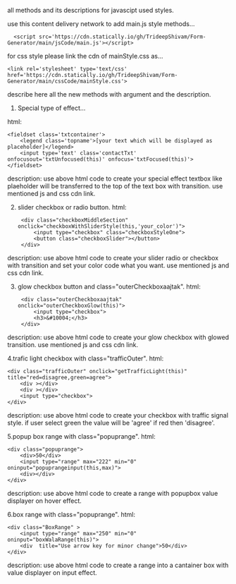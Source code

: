 all methods and its descriptions for javascipt used styles.

use this content delivery network to add main.js style methods...

	  <script src='https://cdn.statically.io/gh/TrideepShivam/Form-Generator/main/jsCode/main.js'></script>
    
for css style please link the cdn of mainStyle.css as...

	<link rel='stylesheet' type='text/css' href='https://cdn.statically.io/gh/TrideepShivam/Form-Generator/main/cssCode/mainStyle.css'>
  
describe here all the new methods with argument and the description.

1. Special type of effect...

html:

    <fieldset class='txtcontainer'>
 	    <legend class='topname'>[your text which will be displayed as placeholder]</legend>
 	    <input type='text' class='contactTxt' onfocusout='txtUnfocused(this)' onfocus='txtFocused(this)'>
    </fieldset>
    
description: use above html code to create your special effect textbox like plaeholder will be transferred to the top of the text box with transition. use mentioned js and css cdn link.

2. slider checkbox or radio button.
html:

		<div class="checkboxMiddleSection" onclick="checkboxWithSliderStyle(this,'your_color')">
			<input type="checkbox" class="checkboxStyleOne">
			<button class="checkboxSlider"></button>
		</div>
    
description: use above html code to create your slider radio or checkbox with transition and set your color code what you want. use mentioned js and css cdn link.

3. glow checkbox button and class="outerCheckboxaajtak".
html:

		<div class="outerCheckboxaajtak" onclick="outerCheckboxGlow(this)">
			<input type="checkbox">
			<h3>&#10004;</h3>
		</div>
    
description: use above html code to create your glow checkbox with glowed transition. use mentioned js and css cdn link.

4.trafic light checkbox with class="trafficOuter".
html:
	
	<div class="trafficOuter" onclick="getTrafficLight(this)" title="red=disagree,green=agree">
		<div ></div>
		<div ></div>
		<input type="checkbox">
	</div>

description: use above html code to create your checkbox with traffic signal style. if user select green the value will be 'agree' if red then 'disagree'.

5.popup box range with class="popuprange".
html:

	<div class="popuprange">
		<div>50</div>
		<input type="range" max="222" min="0" oninput="popuprangeinput(this,max)">
		<div></div>
	</div>
	
description: use above html code to create a range with popupbox value displayer on hover effect.

6.box range with class="popuprange".
html:

	<div class="BoxRange" >
		<input type="range" max="250" min="0" oninput="boxWalaRange(this)">
		<div  title="Use arrow key for minor change">50</div>	
	</div>

description: use above html code to create a range into a cantainer box with value displayer on input effect.





